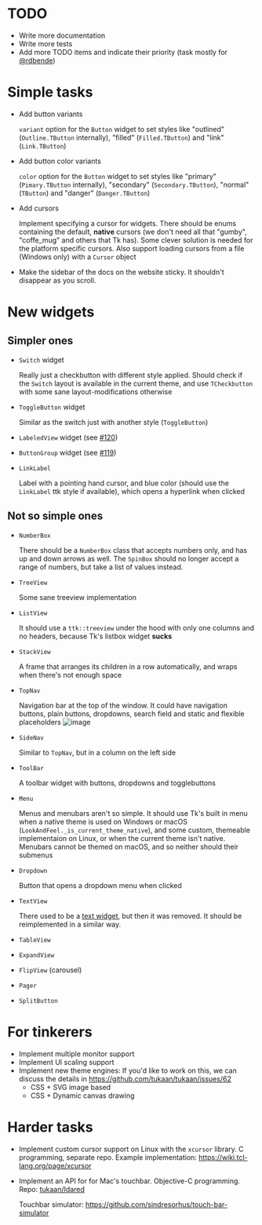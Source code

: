 # TODO

* Write more documentation
* Write more tests
* Add more TODO items and indicate their priority (task mostly for [@rdbende](https://github.com/rdbende))

# Simple tasks
- Add button variants

  `variant` option for the `Button` widget to set styles like "outlined" (`Outline.TButton` internally), "filled" (`Filled.TButton`) and "link" (`Link.TButton`)
- Add button color variants

  `color` option for the `Button` widget to set styles like "primary" (`Pimary.TButton` internally), "secondary" (`Secondary.TButton`), "normal" (`TButton`) and "danger" (`Danger.TButton`)
- Add cursors

  Implement specifying a cursor for widgets. There should be enums containing the default, **native** cursors (we don't need all that "gumby", "coffe_mug" and others that Tk has). Some clever solution is needed for the platform specific cursors. Also support loading cursors from a file (Windows only) with a `Cursor` object
- Make the sidebar of the docs on the website sticky. It shouldn't disappear as you scroll.

# New widgets

## Simpler ones
- `Switch` widget

  Really just a checkbutton with different style applied. Should check if the `Switch` layout is available in the current theme, and use `TCheckbutton` with some sane layout-modifications otherwise
- `ToggleButton` widget

  Similar as the switch just with another style (`ToggleButton`)
- `LabeledView` widget (see [#120](https://github.com/tukaan/tukaan/issues/120))
- `ButtonGroup` widget (see [#119](https://github.com/tukaan/tukaan/issues/119))
- `LinkLabel`

  Label with a pointing hand cursor, and blue color (should use the `LinkLabel` ttk style if available), which opens a hyperlink when clicked

## Not so simple ones
- `NumberBox`

  There should be a `NumberBox` class that accepts numbers only, and has up and down arrows as well.
  The `SpinBox` should no longer accept a range of numbers, but take a list of values instead.
- `TreeView`

  Some sane treeview implementation
- `ListView`

  It should use a `ttk::treeview` under the hood with only one columns and no headers, because Tk's listbox widget **sucks**
- `StackView`

  A frame that arranges its children in a row automatically, and wraps when there's not enough space
- `TopNav`

  Navigation bar at the top of the window. It could have navigation buttons, plain buttons, dropdowns, search field and static and flexible placeholders
  ![image](https://user-images.githubusercontent.com/77941087/209965672-d487d245-d555-4d92-8bd4-cb4ad4e5fcd2.png)

- `SideNav`

  Similar to `TopNav`, but in a column on the left side
- `ToolBar`

  A toolbar widget with buttons, dropdowns and togglebuttons
- `Menu`
  
  Menus and menubars aren't so simple. It should use Tk's built in menu when a native theme is used on Windows or macOS (`LookAndFeel._is_current_theme_native`), and some custom, themeable implementaion on Linux, or when the current theme isn't native. 
  Menubars cannot be themed on macOS, and so neither should their submenus
- `Dropdown`

  Button that opens a dropdown menu when clicked
- `TextView`
  
  There used to be a [text widget](https://github.com/tukaan/tukaan/blob/v0.0.1.dev1/tukaan/widgets/textbox.py), but then it was removed. It should be reimplemented in a similar way.
- `TableView`
- `ExpandView`
- `FlipView` (carousel)
- `Pager`
- `SplitButton`


# For tinkerers
- Implement multiple monitor support
- Implement UI scaling support
- Implement new theme engines:
  If you'd like to work on this, we can discuss the details in https://github.com/tukaan/tukaan/issues/62
  - CSS + SVG image based
  - CSS + Dynamic canvas drawing


# Harder tasks
- Implement custom cursor support on Linux with the `xcursor` library. C programming, separate repo. Example implementation: https://wiki.tcl-lang.org/page/xcursor
- Implement an API for for Mac's touchbar. Objective-C programming. Repo: [tukaan/Idared](https://github.com/tukaan/Idared)

  Touchbar simulator: https://github.com/sindresorhus/touch-bar-simulator
